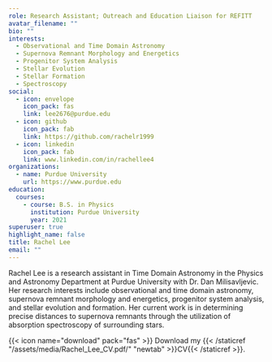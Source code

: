 ```yaml
---
role: Research Assistant; Outreach and Education Liaison for REFITT
avatar_filename: ""
bio: ""
interests:
  - Observational and Time Domain Astronomy
  - Supernova Remnant Morphology and Energetics
  - Progenitor System Analysis
  - Stellar Evolution
  - Stellar Formation
  - Spectroscopy
social:
  - icon: envelope
    icon_pack: fas
    link: lee2676@purdue.edu
  - icon: github
    icon_pack: fab
    link: https://github.com/rachelr1999
  - icon: linkedin
    icon_pack: fab
    link: www.linkedin.com/in/rachellee4
organizations:
  - name: Purdue University
    url: https://www.purdue.edu
education:
  courses:
    - course: B.S. in Physics
      institution: Purdue University
      year: 2021
superuser: true
highlight_name: false
title: Rachel Lee
email: ""
---
```

Rachel Lee is a research assistant in Time Domain Astronomy in the Physics and Astronomy Department at Purdue University with Dr. Dan Milisavljevic. Her research interests include observational and time domain astronomy, supernova remnant morphology and energetics, progenitor system analysis, and stellar evolution and formation. Her current work is in determining precise distances to supernova remnants through the utilization of absorption spectroscopy of surrounding stars.

{{< icon name="download" pack="fas" >}} Download my {{< /staticref "/assets/media/Rachel_Lee_CV.pdf/" "newtab" >}}CV{{< /staticref >}}.